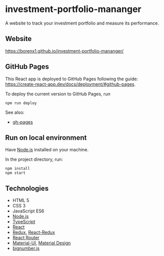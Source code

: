 # investment-portfolio-mananger
A website to track your investment portfolio and measure its performance.

## Website
https://borenx1.github.io/investment-portfolio-mananger/

## GitHub Pages
This React app is deployed to GitHub Pages following the guide: https://create-react-app.dev/docs/deployment/#github-pages.

To deploy the current version to GitHub Pages, run
```
npm run deploy
```

See also:
- [gh-pages](https://github.com/tschaub/gh-pages)

## Run on local environment
Have [Node.js](https://nodejs.org/) installed on your machine.

In the project directory, run:
```
npm install
npm start
```

## Technologies
- HTML 5
- CSS 3
- JavaScript ES6
- [Node.js](https://nodejs.org/)
- [TypeScript](https://www.typescriptlang.org/)
- [React](https://reactjs.org/)
- [Redux](https://redux.js.org/), [React-Redux](https://react-redux.js.org/)
- [React Router](https://reactrouter.com/)
- [Material-UI](https://material-ui.com/), [Material Design](https://material.io/design)
- [bignumber.js](https://github.com/MikeMcl/bignumber.js)